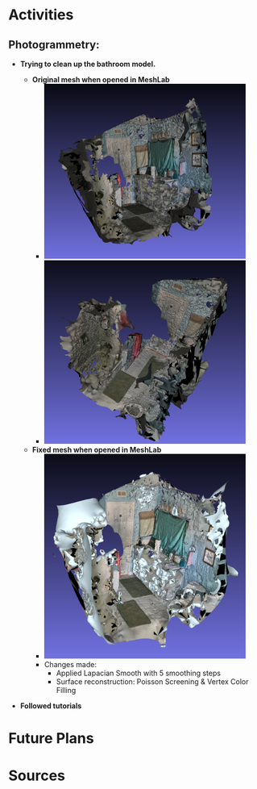 # Activities

## Photogrammetry:

- **Trying to clean up the bathroom model.**
  - **Original mesh when opened in MeshLab** 
    - <img src="https://github.com/evelynhasama/CSResearch/blob/master/Spring2021-Reports/2021-04-06/bathroom1.png" width=400>
    - <img src="https://github.com/evelynhasama/CSResearch/blob/master/Spring2021-Reports/2021-04-06/bathroom2.png" width=400>
  - **Fixed mesh when opened in MeshLab**
    - <img src="https://github.com/evelynhasama/CSResearch/blob/master/Spring2021-Reports/2021-04-15/bathroom_repair.png" width=400>
    - Changes made:
      - Applied Lapacian Smooth with 5 smoothing steps
      - Surface reconstruction: Poisson Screening & Vertex Color Filling
  
- **Followed tutorials** 
    
# Future Plans

# Sources

